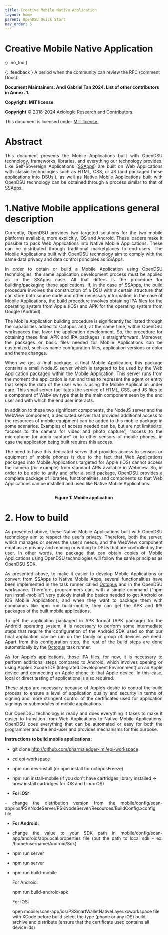 ```yaml
---
title: Creative Mobile Native Application
layout: home
parent: OpenDSU Quick Start
nav_order: 5
---
```


# Creative Mobile Native Application
{: .no_toc }

{: .feedback }
A period when the community can review the RFC (comment Docs).



**Document Maintainers: Andi Gabriel Tan 2024. List of other contributors in Annex. 1.**

**Copyright: MIT license**

 **Copyright** © 2018-2024 Axiologic Research and Contributors.

This document is licensed under [MIT license.](https://en.wikipedia.org/wiki/MIT_License)



# Abstract

<p style='text-align: justify;'>This document presents the Mobile Applications built with OpenDSU technology, frameworks, libraries, and everything our technology provides. Like Self-Sovereign Applications (<a href="https://www.opendsu.org/pages/concepts/SSApps%20Architecture%20(RFC-028).html">SSApps</a>) are built on Web Applications with classic technologies such as HTML, CSS, or JS (and packaged these applications into <a href="https://www.opendsu.org/pages/concepts/DSU%20Introduction%20(RFC-001).html">DSUs</a>.), as well as Native Mobile Applications built with OpenDSU technology can be obtained through a process similar to that of SSApps.
</p>

# 1.Native Mobile applications general description

<p style='text-align: justify;'>Currently, OpenDSU provides two targeted solutions for the two mobile platforms available, more explicitly, iOS and Android. These loaders make it possible to pack Web Applications into Native Mobile Applications. These can be distributed through traditional marketplaces to end-users. The Mobile Applications built with OpenDSU technology aim to comply with the same data privacy and data control principles as SSApps.
</p>

<p style='text-align: justify;'>In order to obtain or build a Mobile Application using OpenDSU technologies, the same application development process must be applied as in the SSApps case. All that differs is the procedure for building/packaging these applications. If, in the case of SSApps, the build procedure involves the construction of a DSU with a certain structure that can store both source code and other necessary information, in the case of Mobile Applications, the build procedure involves obtaining IPA files for the operating system from Apple (iOS) and APK for the operating system from Google (Android).
</p>

<p style='text-align: justify;'>The Mobile Application building procedure is significantly facilitated through the capabilities added to Octopus and, at the same time, within OpenDSU workspaces that favor the application development. So, the procedure for obtaining these final APK and IPA packages is straightforward. Moreover, the packages or basic files needed for Mobile Applications can be customized, such as name configuration files, application versions or color and theme changes.
</p>

<p style='text-align: justify;'>When we get a final package, a final Mobile Application, this package contains a small NodeJS server which is targeted to be used by the Web Application packaged within the Mobile Application. This server runs from the moment the application is run and tries to represent the agent or entity that keeps the data of the user who is using the Mobile Application under care. This small server facilitates the service of HTML, CSS, and JS files to a component of WebView type that is the main component seen by the end user and with which the end user interacts.
</p>

<p style='text-align: justify;'>In addition to these two significant components, the NodeJS server and the WebView component, a dedicated server that provides additional access to the resources of mobile equipment can be added to this mobile package in some scenarios. Examples of access needed can be, but are not limited to: “access to the camera for video and photo capture”, “access to the microphone for audio capture” or to other sensors of mobile phones, in case the application being built requires this access.
</p>

<p style='text-align: justify;'>The need to have this dedicated server that provides access to sensors or equipment of mobile phones is due to the fact that Web Applications packaged into Mobile Applications targeted for Apple (iOS) cannot access the camera (for example) from standard APIs available in WebView. So, in order to be able to unify and offer a solid package, OpenDSU provides a complete package of libraries, functionalities, and components so that Web Applications can be installed and used like Native Mobile Applications.
</p>

<div style="text-align:center;">
    <img alt="" src="https://docs.google.com/drawings/d/e/2PACX-1vTfQuVZhhNmpufPqK1L3P5zjcz7EtDwfKPZtSagkawqU9fhqSokLS_xeT2AxMo6aIafxC7I8vgQL2YJ/pub?w=904&h=204" class="imgMain" style="max-width: 69%; margin-left: 0px;"/>
    <p><b>Figure 1: Mobile application</b></p>
</div>


# 2. How to build

<p style='text-align: justify;'>As presented above, these Native Mobile Applications built with OpenDSU technology aim to respect the user’s privacy. Therefore, both the server, which manages or serves the user’s needs, and the WebView component emphasize privacy and reading or writing to DSUs that are controlled by the user. In other words, the package that can obtain copies of Mobile Applications using OpenDSU technologies will follow the same principles as OpenDSU SDK.
</p>

<p style='text-align: justify;'>As presented above, to make it easier to develop Mobile Applications or convert from SSApps to Native Mobile Apps, several functionalities have been implemented in the task runner called <a href="">Octopus</a> and in the OpenDSU workspace. Therefore, programmers can, with a simple command (“npm run install-mobile”) very quickly install the basics needed to get Android or iOS Mobile Applications, and when they want to package them with commands like npm run build-mobile, they can get the APK and IPA packages of the built mobile applications.
</p>

<p style='text-align: justify;'>To get the application packaged in APK format (APK package) for the Android operating system, it is necessary to perform some intermediate steps that require the configuration of the Android SDK used so that our final application can be run on the family or group of devices we need. Apart from this configuration step, the rest of the build steps are done automatically by the <a href="">Octopus</a> task runner.
</p>

<p style='text-align: justify;'>As for Apple’s applications, those IPA files, for now, it is necessary to perform additional steps compared to Android, which involves opening or using Apple’s Xcode IDE (Integrated Development  Environment) on an Apple device and connecting an Apple phone to that Apple device. In this case, local or direct testing of applications is also required.
</p>

<p style='text-align: justify;'>These steps are necessary because of Apple’s desire to control the build process to ensure a level of application quality and security in terms of signing and more stringent control of the certificates used for application signings or submodules of mobile applications.
</p>

<p style='text-align: justify;'>Our OpenDSU technology is ready and does everything it takes to make it easier to transition from Web Applications to Native Mobile Applications. OpenDSU does everything that can be automated or easy for both the programmer and the end-user and provides mechanisms for this purpose.
</p>

<p style='text-align: justify;'><b>Instructions to build mobile applications:</b></p>

* git clone http://github.com/pharmaledger-imi/epi-workspace
* cd epi-workspace
* npm run dev-install (or npm install for octopusFreeze)
* npm run install-mobile (if you don't have cartridges library installed -> brew install cartridges for iOS and Linux OS)

* **For iOS:**
<p style='text-align: justify;'>- change the distribution version from the mobile/config/scan-app/ios/PSKNodeServer/PSKNodeServer/Resources/BuildConfig.xconfig file
</p>

* **For Android:**
- <p style='text-align: justify;'>change the value to your SDK path in mobile/config/scan-app/android/app/local.properties file (put the path to local sdk - ex: /home/username/Android/Sdk)
   </p>
- npm run server

* npm run server
* npm run build-mobile

    For Android: 

    npm run build-android-apk

    For IOS:

    open mobile/scan-app/ios/PSSmartWalletNativeLayer.xcworkspace file with XCode
    before build select the type (phone or any iOS)
    build, archive and distribute (ensure that the certificate used contains all device ids)


